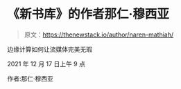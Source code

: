 # 《新书库》的作者那仁·穆西亚

> 原文：<https://thenewstack.io/author/naren-mathiah/>

边缘计算如何让流媒体完美无瑕

2021 年 12 月 17 日上午 9 点

作者:那仁·穆西亚